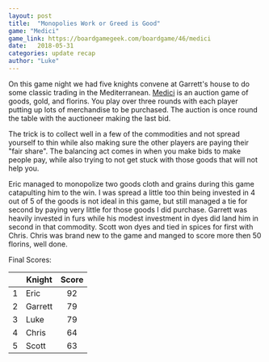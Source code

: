 ```yaml
---
layout: post
title:  "Monopolies Work or Greed is Good"
game: "Medici"
game_link: https://boardgamegeek.com/boardgame/46/medici
date:   2018-05-31
categories: update recap
author: "Luke"
---
```


On this game night we had five knights convene at Garrett's house to do some classic trading in the Mediterranean.  [Medici](https://boardgamegeek.com/boardgame/46/medici) is an auction game of goods, gold, and florins.  You play over three rounds with each player putting up lots of merchandise to be purchased.  The auction is once round the table with the auctioneer making the last bid.

The trick is to collect well in a few of the commodities and not spread yourself to thin while also making sure the other players are paying their "fair share".  The balancing act comes in when you make bids to make people pay, while also trying to not get stuck with those goods that will not help you.

Eric managed to monopolize two goods cloth and grains during this game catapulting him to the win.  I was spread a little too thin being invested in 4 out of 5 of the goods is not ideal in this game,  but still managed a tie for second by paying very little for those goods I did purchase.  Garrett was heavily invested in furs while his modest investment in dyes did land him in second in that commodity.  Scott won dyes and tied in spices for first with Chris.  Chris was brand new to the game and manged to score more then 50 florins, well done.

Final Scores:

| | Knight | Score |
| :---: | --- | :---: |
| 1 | Eric | 92 |
| 2 | Garrett | 79 |
| 3 | Luke | 79 |
| 4 | Chris | 64 |
| 5 | Scott | 63 |